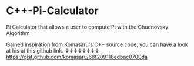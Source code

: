 # C++-Pi-Calculator
Pi Calculator that allows a user to compute Pi with the Chudnovsky Algorithm

Gained inspiration from Komasaru's C++ source code, you can have a look at his at this github link.
↓↓↓↓↓↓↓↓
https://gist.github.com/komasaru/68f209118edbac0700da
